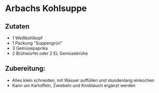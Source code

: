 # Arbachs Kohlsuppe

## Zutaten
- 1 Weißkohlkopf
- 1 Packung "Suppengrün"
- 3 Gemüsepaprika
- 2 Brühwürfel oder 2 EL Gemüsebrühe

## Zubereitung:
- Alles klein schneiden, mit Wasser auffüllen und stundenlang einkochen
- Kann um Kartoffeln, Zwiebeln und Knoblauch ergänzt werden
